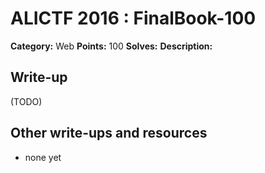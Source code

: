 # ALICTF 2016 : FinalBook-100

**Category:** Web
**Points:** 100
**Solves:** 
**Description:**



## Write-up

(TODO)

## Other write-ups and resources

* none yet
